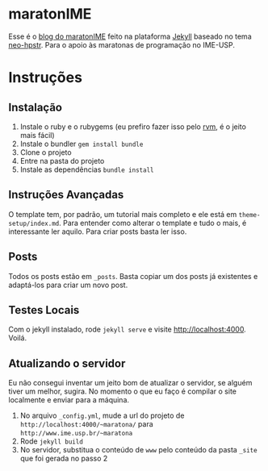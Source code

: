 # maratonIME
Esse é o [blog do maratonIME](http://www.ime.usp.br/~maratona/) feito na plataforma [Jekyll](http://jekyllrb.com) baseado no tema [neo-hpstr](https://github.com/aron-bordin/neo-hpstr-jekyll-theme). Para o apoio às maratonas de programação no IME-USP.

# Instruções
## Instalação
1. Instale o ruby e o rubygems (eu prefiro fazer isso pelo [rvm](https://rvm.io/), é o jeito mais fácil)
2. Instale o bundler `gem install bundle`
3. Clone o projeto
3. Entre na pasta do projeto
4. Instale as dependências `bundle install`

## Instruções Avançadas
O template tem, por padrão, um tutorial mais completo e ele está em `theme-setup/index.md`. Para entender como alterar o template e tudo o mais, é interessante ler aquilo. Para criar posts basta ler isso.

## Posts
Todos os posts estão em `_posts`. Basta copiar um dos posts já existentes e adaptá-los para criar um novo post.

## Testes Locais
Com o jekyll instalado, rode `jekyll serve` e visite [http://localhost:4000](http://localhost:4000). Voilá.

## Atualizando o servidor
Eu não consegui inventar um jeito bom de atualizar o servidor, se alguém tiver um melhor, sugira. No momento o que eu faço é compilar o site localmente e enviar para a máquina.

1. No arquivo `_config.yml`, mude a url do projeto de `http://localhost:4000/~maratona/` para `http://www.ime.usp.br/~maratona`
2. Rode `jekyll build`
3. No servidor, substitua o conteúdo de `www` pelo conteúdo da pasta `_site` que foi gerada no passo 2
